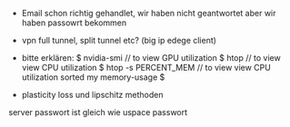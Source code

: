 - Email schon richtig gehandlet, wir haben nicht geantwortet aber wir haben passowrt bekommen

- vpn full tunnel, split tunnel etc? (big ip edege client)

- bitte erklären:
$ nvidia-smi // to view GPU utilization 
$ htop // to view view CPU utilization 
$ htop -s PERCENT_MEM // to view view CPU utilization sorted my memory-usage 
$

- plasticity loss und lipschitz methoden



server passwort ist gleich wie uspace passwort
